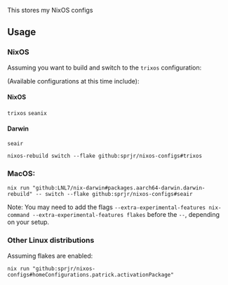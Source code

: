 This stores my NixOS configs

## Usage

### NixOS

Assuming you want to build and switch to the `trixos` configuration:

(Available configurations at this time include):

#### NixOS
```trixos```
```seanix```

#### Darwin
```seair```

```
nixos-rebuild switch --flake github:sprjr/nixos-configs#trixos
```

### MacOS:

```
nix run "github:LNL7/nix-darwin#packages.aarch64-darwin.darwin-rebuild" -- switch --flake github:sprjr/nixos-configs#seair
```
Note:
You may need to add the flags `--extra-experimental-features nix-command --extra-experimental-features flakes` before the `--`, depending on your setup.

### Other Linux distributions

Assuming flakes are enabled:

```
nix run "github:sprjr/nixos-configs#homeConfigurations.patrick.activationPackage"
```
